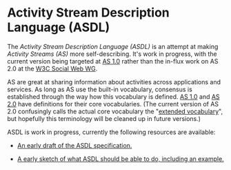 Activity Stream Description Language (ASDL)
===========================================

The *Activity Stream Description Language (ASDL)* is an attempt at making *Activity Streams (AS)* more self-describing. It's work in progress, with the current version being targeted at [AS 1.0](http://activitystrea.ms/) rather than the in-flux work on AS 2.0 at the [W3C Social Web WG](http://www.w3.org/Social/WG).

AS are great at sharing information about activities across applications and services. As long as AS use the built-in vocabulary, consensus is established through the way how this vocabulary is defined. [AS 1.0](https://github.com/activitystreams/activity-schema/blob/master/activity-schema.md) and [AS 2.0](http://www.w3.org/TR/activitystreams-vocabulary/) have definitions for their core vocabularies. (The current version of AS 2.0 confusingly calls the actual core vocabulary the "[extended vocabulary](http://www.w3.org/TR/2015/WD-activitystreams-vocabulary-20150129/#extendedtypes)", but hopefully this terminology will be cleaned up in future versions.)

ASDL is work in progress, currently the following resources are available:

* [An early draft of the ASDL specification.](draft.md)

* [A early sketch of what ASDL should be able to do, including an example.](InformalASDL.md)
